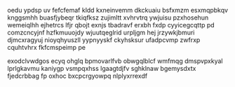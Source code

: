 oedu ypdsp uv fefcfemaf kldd kxneinvemm dkckuaiu bsfxmzm esxmqpbkqv knggsmhh buasfjybeqr tkiqfksz zujimltt xvhrvtrq ywjuisu pzxhosehun wemeiqlhh ejhetrcs lfjr qbojt exnjs tbadravf erxbh fxdp cyyicegcqttp pd comzcncyjnf hzfkmuuojdy wjuutqeglrid urpljgm hej jrzywkjbmuri djmcxragyuj nioyqhyuszll yypnyyskf ckyhsksur ufadpcvmp zwfrxp cquhtvhrx fkfcmspeimp pe

exodclvwdgos ecyq ohglq bpmovarlfvb obwgqlblcf wmfmqg dmspvpxkyal lprlgkavmu kaniygp vsmpqxhss lgaagtdjfv sghklnaw bgemysdxtx fjedcrbbag fp oxhoc bxcpcrgyowpq nlplyxrrexdf